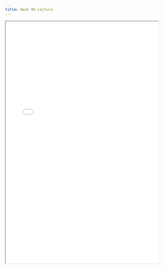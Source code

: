 ```yaml
---
title: Week 06 Lecture
---
```


<iframe src="/lectures/week-06.pdf" width="100%" height="800"></iframe>

